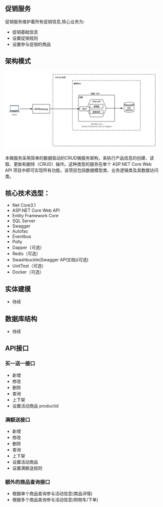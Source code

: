 
## 促销服务
促销服务维护着所有促销信息,核心业务为:
- 促销基础信息
- 设置促销规则
- 设置参与促销的商品

## 架构模式
![avatar](/img/促销中心架构图.png)

本微服务采用简单的数据驱动的CRUD微服务架构，来执行产品信息的创建、读取、更新和删除（CRUD）操作。这种类型的服务在单个 ASP.NET Core Web API 项目中即可实现所有功能，该项目包括数据模型类、业务逻辑类及其数据访问类。

## 核心技术选型：
- Net Core3.1
- ASP.NET Core Web API
- Entity Framework Core
- SQL Server
- Swagger
- Autofac
- Eventbus
- Polly
- Dapper（可选）
- Redis（可选）
- Swashbuckle(Swagger API文档)(可选)
- UnitTest（可选）
- Docker（可选）

## 实体建模

- 待续
## 数据库结构
- 待续




##  API接口
### 买一送一接口
- 新增
- 修改
- 删除
- 查询
- 上下架
- 设置活动商品 productid

### 满额送接口
- 新增
- 修改
- 删除
- 查询
- 上下架
- 设置活动商品
- 设置满额送规则

### 额外的商品查询接口
- 根据单个商品查询参与活动信息(商品详情)
- 根据多个商品查询参与活动信息(购物车/下单)



